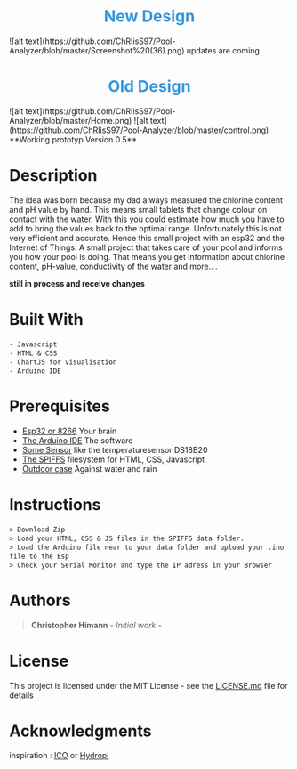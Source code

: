 <h1 align="center" style="font-weight:bold; color: #3498db;">New Design</h1>
![alt text](https://github.com/ChRIisS97/Pool-Analyzer/blob/master/Screenshot%20(36).png)
updates are coming

<h1 align="center" style="font-weight:bold; color: #3498db;">Old Design</h1>
![alt text](https://github.com/ChRIisS97/Pool-Analyzer/blob/master/Home.png)
![alt text](https://github.com/ChRIisS97/Pool-Analyzer/blob/master/control.png)
**Working prototyp Version 0.5**

# Description
The idea was born because my dad always measured the chlorine content and pH value by hand. This means small tablets that change colour on contact with the water. With this you could estimate how much you have to add to bring the values back to the optimal range.  Unfortunately this is not very efficient and accurate. Hence this small project with an esp32 and the Internet of Things.
A small project that takes care of your pool and informs you how your pool is doing. That means you get information about chlorine content, pH-value, conductivity of the water and more.. .

**still in process and receive changes**

# Built With
```
- Javascript 
- HTML & CSS
- ChartJS for visualisation
- Arduino IDE
```

# Prerequisites
- [Esp32 or 8266](https://www.amazon.de/s?k=esp32&ref=nb_sb_noss) Your brain 
- [The Arduino IDE](https://www.arduino.cc/en/Main/Software) The software
- [Some Sensor]() like the temperaturesensor DS18B20
- [The SPIFFS](https://randomnerdtutorials.com/esp32-web-server-spiffs-spi-flash-file-system/) filesystem for HTML, CSS, Javascript
- [Outdoor case]() Against water and rain

# Instructions 
```
> Download Zip
> Load your HTML, CSS & JS files in the SPIFFS data folder.
> Load the Arduino file near to your data folder and upload your .ino file to the Esp 
> Check your Serial Monitor and type the IP adress in your Browser
```

# Authors
> **Christopher Himann** - *Initial work* - 


# License
This project is licensed under the MIT License - see the [LICENSE.md](LICENSE.md) file for details


# Acknowledgments
inspiration : [ICO](https://ondilo.com/en/) or [Hydropi](https://myhydropi.com/pool-monitor)

